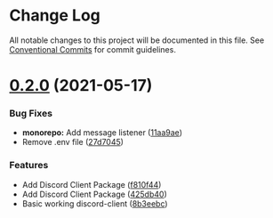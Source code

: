 # Change Log

All notable changes to this project will be documented in this file.
See [Conventional Commits](https://conventionalcommits.org) for commit guidelines.

# [0.2.0](https://github.com/GarfDev/webare-v2/compare/v0.1.0...v0.2.0) (2021-05-17)


### Bug Fixes

* **monorepo:** Add message listener ([11aa9ae](https://github.com/GarfDev/webare-v2/commit/11aa9ae92fbf577b4c55670d4214de989697baa8))
* Remove .env file ([27d7045](https://github.com/GarfDev/webare-v2/commit/27d70452effb01857b2a49369efec55557040fb5))


### Features

* Add Discord Client Package ([f810f44](https://github.com/GarfDev/webare-v2/commit/f810f4433eefc5c0d4046f030c40d614b8c3e484))
* Add Discord Client Package ([425db40](https://github.com/GarfDev/webare-v2/commit/425db40d436fe626acb5c89c5fd82f519a367aa0))
* Basic working discord-client ([8b3eebc](https://github.com/GarfDev/webare-v2/commit/8b3eebc793ca32a35e0f9c1a5c4b7036f9adce7f))
